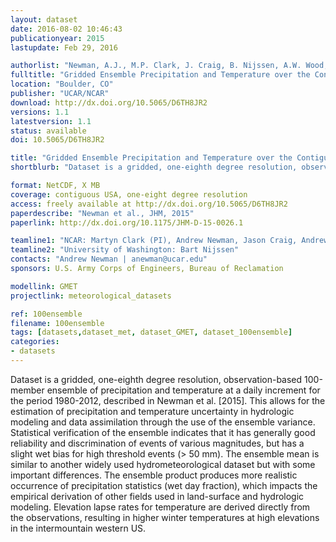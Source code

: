 ```yaml
---
layout: dataset
date: 2016-08-02 10:46:43
publicationyear: 2015
lastupdate: Feb 29, 2016

authorlist: "Newman, A.J., M.P. Clark, J. Craig, B. Nijssen, A.W. Wood, and E.D. Gutmann"
fulltitle: "Gridded Ensemble Precipitation and Temperature over the Contiguous United States"
location: "Boulder, CO"
publisher: "UCAR/NCAR"
download: http://dx.doi.org/10.5065/D6TH8JR2
versions: 1.1
latestversion: 1.1
status: available
doi: 10.5065/D6TH8JR2

title: "Gridded Ensemble Precipitation and Temperature over the Contiguous U.S."
shortblurb: "Dataset is a gridded, one-eighth degree resolution, observation-based 100-member ensemble of precipitation and temperature at a daily increment for the period 1980-2012, described in Newman et al. [2015]. This allows for the estimation of precipitation and temperature uncertainty in hydrologic modeling and data assimilation through the use of the ensemble variance. Statistical verification of the ensemble indicates that it has generally good reliability and discrimination of events of various magnitudes, but has a slight wet bias for high threshold events (> 50 mm). The ensemble mean is similar to another widely used hydrometeorological dataset but with some important differences. The ensemble product produces more realistic occurrence of precipitation statistics (wet day fraction), which impacts the empirical derivation of other fields used in land-surface and hydrologic modeling. Elevation lapse rates for temperature are derived directly from the observations, resulting in higher winter temperatures at high elevations in the intermountain western US."

format: NetCDF, X MB
coverage: contiguous USA, one-eight degree resolution
access: freely available at http://dx.doi.org/10.5065/D6TH8JR2
paperdescribe: "Newman et al., JHM, 2015"
paperlink: http://dx.doi.org/10.1175/JHM-D-15-0026.1

teamline1: "NCAR: Martyn Clark (PI), Andrew Newman, Jason Craig, Andrew Wood, Ethan Gutmann"
teamline2: "University of Washington: Bart Nijssen"
contacts: "Andrew Newman | anewman@ucar.edu"
sponsors: U.S. Army Corps of Engineers, Bureau of Reclamation

modellink: GMET
projectlink: meteorological_datasets

ref: 100ensemble
filename: 100ensemble
tags: [datasets,dataset_met, dataset_GMET, dataset_100ensemble]
categories:
- datasets
---
```


Dataset is a gridded, one-eighth degree resolution, observation-based 100-member ensemble of precipitation and temperature at a daily increment for the period 1980-2012, described in Newman et al. [2015]. This allows for the estimation of precipitation and temperature uncertainty in hydrologic modeling and data assimilation through the use of the ensemble variance. Statistical verification of the ensemble indicates that it has generally good reliability and discrimination of events of various magnitudes, but has a slight wet bias for high threshold events (> 50 mm). The ensemble mean is similar to another widely used hydrometeorological dataset but with some important differences. The ensemble product produces more realistic occurrence of precipitation statistics (wet day fraction), which impacts the empirical derivation of other fields used in land-surface and hydrologic modeling. Elevation lapse rates for temperature are derived directly from the observations, resulting in higher winter temperatures at high elevations in the intermountain western US.
